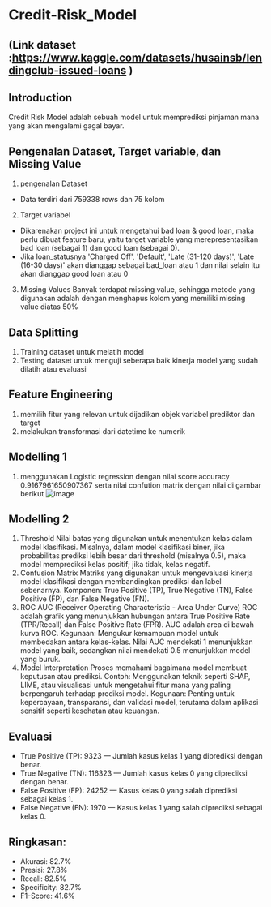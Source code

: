 # Credit-Risk_Model   
## (Link dataset :https://www.kaggle.com/datasets/husainsb/lendingclub-issued-loans )
## Introduction
Credit Risk Model adalah sebuah model untuk memprediksi pinjaman mana yang akan mengalami gagal bayar.

## Pengenalan Dataset, Target variable, dan Missing Value
1. pengenalan Dataset
*  Data terdiri dari 759338 rows dan 75 kolom
  
2. Target variabel
*  Dikarenakan project ini untuk mengetahui bad loan & good loan, maka perlu dibuat feature baru, yaitu target variable yang merepresentasikan bad loan (sebagai 1) dan good loan (sebagai 0). 
*  Jika loan_statusnya 'Charged Off', 'Default', 'Late (31-120 days)', 'Late (16-30 days)' akan dianggap sebagai bad_loan atau 1 dan nilai selain itu akan dianggap good loan atau 0
  
3. Missing Values
   Banyak terdapat missing value, sehingga metode yang digunakan adalah dengan menghapus kolom yang memiliki missing value diatas 50%

 ## Data Splitting
 1. Training dataset untuk melatih model
 2. Testing dataset untuk menguji seberapa baik kinerja model yang sudah dilatih atau evaluasi

 ## Feature Engineering
 1. memilih fitur yang relevan untuk dijadikan objek variabel prediktor dan target
 2. melakukan transformasi dari datetime ke numerik

## Modelling 1
1. menggunakan Logistic regression dengan nilai score accuracy 0.9167961650907367 serta nilai confution matrix dengan nilai di gambar berikut ![image](https://github.com/user-attachments/assets/1d7da55d-b85f-43aa-828b-fb7b749a96f6)

## Modelling 2 
1. Threshold
   Nilai batas yang digunakan untuk menentukan kelas dalam model klasifikasi. Misalnya, dalam model klasifikasi biner, jika probabilitas prediksi lebih besar dari threshold (misalnya 0.5), maka model memprediksi kelas positif; jika tidak, kelas negatif.
2. Confusion Matrix
   Matriks yang digunakan untuk mengevaluasi kinerja model klasifikasi dengan membandingkan prediksi dan label sebenarnya. Komponen: True Positive (TP), True Negative (TN), False Positive (FP), dan False Negative (FN).
3. ROC AUC (Receiver Operating Characteristic - Area Under Curve)
   ROC adalah grafik yang menunjukkan hubungan antara True Positive Rate (TPR/Recall) dan False Positive Rate (FPR). AUC adalah area di bawah kurva ROC.
Kegunaan: Mengukur kemampuan model untuk membedakan antara kelas-kelas. Nilai AUC mendekati 1 menunjukkan model yang baik, sedangkan nilai mendekati 0.5 menunjukkan model yang buruk.
4. Model Interpretation
  Proses memahami bagaimana model membuat keputusan atau prediksi.
Contoh: Menggunakan teknik seperti SHAP, LIME, atau visualisasi untuk mengetahui fitur mana yang paling berpengaruh terhadap prediksi model.
Kegunaan: Penting untuk kepercayaan, transparansi, dan validasi model, terutama dalam aplikasi sensitif seperti kesehatan atau keuangan.

## Evaluasi 
* True Positive (TP): 9323 — Jumlah kasus kelas 1 yang diprediksi dengan benar.
* True Negative (TN): 116323 — Jumlah kasus kelas 0 yang diprediksi dengan benar.
* False Positive (FP): 24252 — Kasus kelas 0 yang salah diprediksi sebagai kelas 1.
* False Negative (FN): 1970 — Kasus kelas 1 yang salah diprediksi sebagai kelas 0.

## Ringkasan:
* Akurasi: 82.7%
* Presisi: 27.8%
* Recall: 82.5%
* Specificity: 82.7%
* F1-Score: 41.6%






